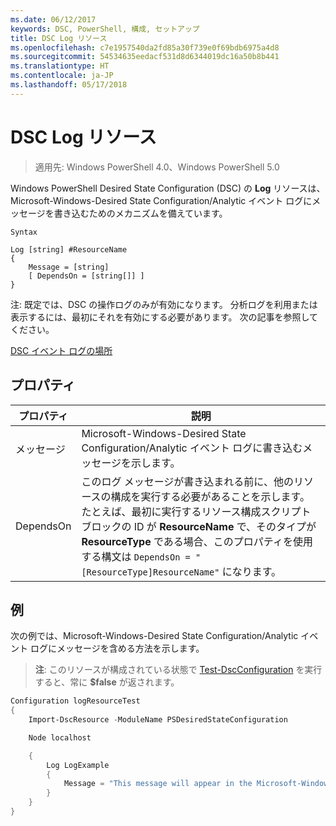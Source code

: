 ```yaml
---
ms.date: 06/12/2017
keywords: DSC, PowerShell, 構成, セットアップ
title: DSC Log リソース
ms.openlocfilehash: c7e1957540da2fd85a30f739e0f69bdb6975a4d8
ms.sourcegitcommit: 54534635eedacf531d8d6344019dc16a50b8b441
ms.translationtype: HT
ms.contentlocale: ja-JP
ms.lasthandoff: 05/17/2018
---
```

# <a name="dsc-log-resource"></a>DSC Log リソース

> 適用先: Windows PowerShell 4.0、Windows PowerShell 5.0

Windows PowerShell Desired State Configuration (DSC) の __Log__ リソースは、Microsoft-Windows-Desired State Configuration/Analytic イベント ログにメッセージを書き込むためのメカニズムを備えています。

```
Syntax

Log [string] #ResourceName
{
    Message = [string]
    [ DependsOn = [string[]] ]
}
```

注: 既定では、DSC の操作ログのみが有効になります。
分析ログを利用または表示するには、最初にそれを有効にする必要があります。
次の記事を参照してください。

[DSC イベント ログの場所](https://msdn.microsoft.com/en-us/powershell/dsc/troubleshooting#where-are-dsc-event-logs)

## <a name="properties"></a>プロパティ
|  プロパティ  |  説明   |
|---|---|
| メッセージ| Microsoft-Windows-Desired State Configuration/Analytic イベント ログに書き込むメッセージを示します。|
| DependsOn | このログ メッセージが書き込まれる前に、他のリソースの構成を実行する必要があることを示します。 たとえば、最初に実行するリソース構成スクリプト ブロックの ID が __ResourceName__ で、そのタイプが __ResourceType__ である場合、このプロパティを使用する構文は `DependsOn = "[ResourceType]ResourceName"` になります。|

## <a name="example"></a>例

次の例では、Microsoft-Windows-Desired State Configuration/Analytic イベント ログにメッセージを含める方法を示します。

> **注**: このリソースが構成されている状態で [Test-DscConfiguration](https://technet.microsoft.com/en-us/library/dn407382.aspx) を実行すると、常に **$false** が返されます。

```powershell
Configuration logResourceTest
{
    Import-DscResource -ModuleName PSDesiredStateConfiguration

    Node localhost

    {
        Log LogExample
        {
            Message = "This message will appear in the Microsoft-Windows-Desired State Configuration/Analytic event log."
        }
    }
}
```